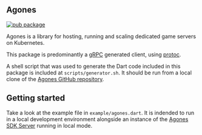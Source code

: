 <!--
This README describes the package. If you publish this package to pub.dev,
this README's contents appear on the landing page for your package.

For information about how to write a good package README, see the guide for
[writing package pages](https://dart.dev/guides/libraries/writing-package-pages).

For general information about developing packages, see the Dart guide for
[creating packages](https://dart.dev/guides/libraries/create-library-packages)
and the Flutter guide for
[developing packages and plugins](https://flutter.dev/developing-packages).
-->

## Agones

[![pub package](https://img.shields.io/pub/v/agones.svg)](https://pub.dev/packages/agones)

Agones is a library for hosting, running and scaling dedicated game servers on Kubernetes.

This package is predominantly a [gRPC](https://grpc.io/docs/languages/dart/quickstart/) generated client, using [protoc](https://grpc.io/docs/protoc-installation/). 

A shell script that was used to generate the Dart code included in this package is included at `scripts/generator.sh`. 
It should be run from a local clone of the [Agones GitHub repository](https://github.com/googleforgames/agones).

## Getting started

Take a look at the example file in `example/agones.dart`. 
It is indended to run in a local development environment alongside an instance of the [Agones SDK Server](https://agones.dev/site/docs/guides/client-sdks/local/) running in local mode. 
